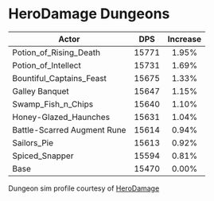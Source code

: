 # HeroDamage Dungeons
| Actor | DPS | Increase |
|---|:---:|:---:|
|Potion_of_Rising_Death|15771|1.95%|
|Potion_of_Intellect|15731|1.69%|
|Bountiful_Captains_Feast|15675|1.33%|
|Galley Banquet|15647|1.15%|
|Swamp_Fish_n_Chips|15640|1.10%|
|Honey-Glazed_Haunches|15631|1.04%|
|Battle-Scarred Augment Rune|15614|0.94%|
|Sailors_Pie|15613|0.92%|
|Spiced_Snapper|15594|0.81%|
|Base|15470|0.00%|

 Dungeon sim profile courtesy of [HeroDamage](https://www.herodamage.com/)